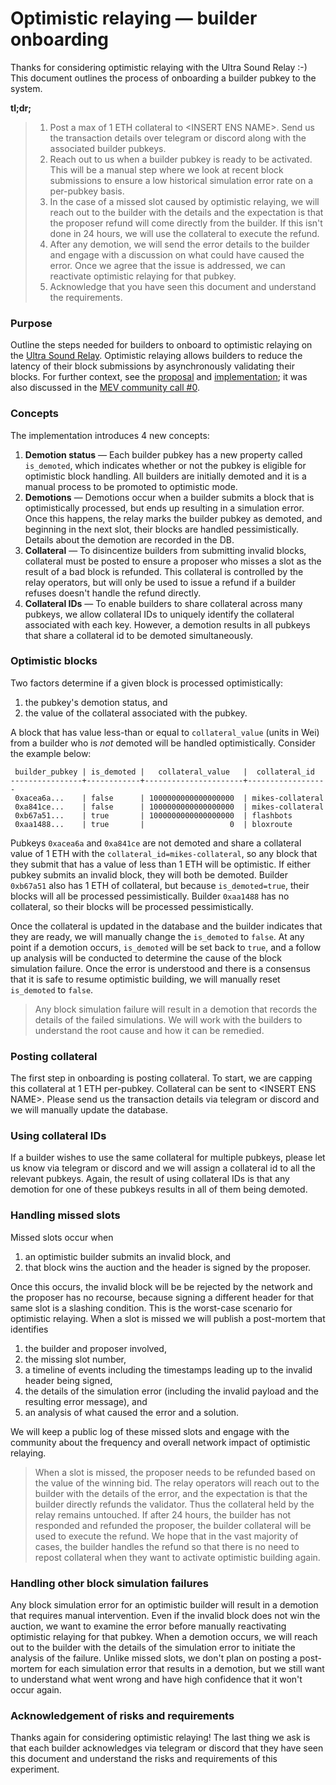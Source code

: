 # Optimistic relaying — builder onboarding

Thanks for considering optimistic relaying with the Ultra Sound Relay :-) This 
document outlines the process of onboarding a builder pubkey to the system.

**tl;dr;**

>1. Post a max of 1 ETH collateral to \<INSERT ENS NAME\>. Send us the transaction details
over telegram or discord along with the associated builder pubkeys.
>2. Reach out to us when a builder pubkey is ready to be activated. This will be a manual step where
we look at recent block submissions to ensure a low historical simulation error rate on a per-pubkey basis.
>3. In the case of a missed slot caused by optimistic relaying, we will reach out to the builder with the details and the expectation
is that the proposer refund will come directly from the builder. If this isn't done in 24 hours,
we will use the collateral to execute the refund.
>4. After any demotion, we will send the error details to the builder and engage with a discussion on
what could have caused the error. Once we agree that the issue is addressed, we can reactivate 
optimistic relaying for that pubkey.
>5. Acknowledge that you have seen this document and understand the requirements. 

### Purpose
Outline the steps needed for builders to onboard to optimistic relaying on the
[Ultra Sound Relay](https://relay.ultrasound.money/). Optimistic relaying allows
builders to reduce the latency of their block submissions by asynchronously 
validating their blocks. For further context, see the [proposal](https://github.com/michaelneuder/opt-relay-docs/blob/main/proposal.md) and [implementation](https://github.com/flashbots/mev-boost-relay/pull/285); it 
was also discussed in the [MEV community call #0](https://collective.flashbots.net/t/mev-boost-community-call-0-23-feb-2023/1348).

### Concepts 
The implementation introduces 4 new concepts:

1. __Demotion status__ — Each builder pubkey has a new property called `is_demoted`, which indicates
whether or not the pubkey is eligible for optimistic block handling. All builders
are initially demoted and it is a manual process to be promoted to optimistic mode. 
2. __Demotions__ — Demotions occur when a builder submits a block that is optimistically processed, 
but ends up resulting in a simulation error. Once this happens, the relay marks the builder pubkey
as demoted, and beginning in the next slot, their blocks are handled pessimistically. Details about
the demotion are recorded in the DB.
3. __Collateral__ — To disincentize builders from submitting invalid blocks, collateral must be posted 
to ensure a proposer who misses a slot as the result of a bad block is refunded. This collateral
is controlled by the relay operators, but will only be used to issue a refund if a builder refuses 
doesn't handle the refund directly.
4. __Collateral IDs__ — To enable builders to share collateral across many pubkeys, we allow
collateral IDs to uniquely identify the collateral associated with each key. However, a demotion
results in all pubkeys that share a collateral id to be demoted simultaneously. 

### Optimistic blocks
Two factors determine if a given block is processed optimistically:

1. the pubkey's demotion status, and
2. the value of the collateral associated with the pubkey.

A block that has value less-than or equal to `collateral_value` (units in Wei) from a builder
who is *not* demoted will be handled optimistically. Consider the example below:

```
 builder_pubkey | is_demoted |   collateral_value   |  collateral_id   
----------------+------------+----------------------+------------------
 0xacea6a...    | false      | 1000000000000000000  | mikes-collateral
 0xa841ce...    | false      | 1000000000000000000  | mikes-collateral
 0xb67a51...    | true       | 1000000000000000000  | flashbots
 0xaa1488...    | true       |                   0  | bloxroute
```
Pubkeys `0xacea6a` and `0xa841ce` are not demoted and share a collateral value of 1 ETH with the `collateral_id=mikes-collateral`, so any block
that they submit that has a value of less than 1 ETH will be optimistic. If either pubkey submits an invalid block, they will both be demoted. Builder `0xb67a51` 
also has 1 ETH of collateral, but because `is_demoted=true`, their blocks will all be processed
pessimistically. Builder `0xaa1488` has no collateral, so their blocks will be processed pessimistically.

Once the collateral is updated in the database and the builder indicates that they are ready,
we will manually change the `is_demoted` to `false`. At any point if a demotion occurs, `is_demoted` will be set back to `true`, and
a follow up analysis will be conducted to determine the cause of the block simulation failure.
Once the error is understood and there is a consensus that it is safe to resume optimistic building, 
we will manually reset `is_demoted` to `false`.

> Any block simulation failure will result in a demotion that records the details of the
failed simulations. We will work with the builders to understand the root cause and how it 
can be remedied.

### Posting collateral
The first step in onboarding is posting collateral. To start, we are capping this 
collateral at 1 ETH per-pubkey. Collateral can be sent to \<INSERT ENS NAME\>. 
Please send us the transaction details via telegram or discord and we will manually update
the database. 

### Using collateral IDs
If a builder wishes to use the same collateral for multiple pubkeys, please let us
know via telegram or discord and we will assign a collateral id to all the relevant pubkeys.
Again, the result of using collateral IDs is that any demotion for one of these pubkeys 
results in all of them being demoted.

### Handling missed slots
Missed slots occur when 

1. an optimistic builder submits an invalid block, and
2. that block wins the auction and the header is signed by the proposer.

Once this occurs, the invalid block will be be rejected by the network and the proposer
has no recourse, because signing a different header for that same slot is a slashing condition.
This is the worst-case scenario for optimistic relaying. When a slot is missed we will publish
a post-mortem that identifies

1. the builder and proposer involved,
2. the missing slot number,
3. a timeline of events including the timestamps leading up to the invalid header being signed,
4. the details of the simulation error (including the invalid payload and the resulting error message), and 
5. an analysis of what caused the error and a solution.

We will keep a public log of these missed slots and engage with the community about 
the frequency and overall network impact of optimistic relaying. 

> When a slot is missed, the proposer needs to be refunded based on the value of the 
winning bid. The relay operators will reach out to the builder with the details of the
error, and the expectation is that the builder directly refunds the validator. Thus 
the collateral held by the relay remains untouched. If after 24 hours, the builder 
has not responded and refunded the proposer, the builder collateral will be used 
to execute the refund. We hope that in the vast majority of cases, the builder 
handles the refund so that there is no need to repost collateral when they want
to activate optimistic building again. 

### Handling other block simulation failures 
Any block simulation error for an optimistic builder will result in a demotion that
requires manual intervention. Even if the invalid block does not win the auction, we 
want to examine the error before manually reactivating optimistic relaying for that pubkey. 
When a demotion occurs, we will reach out to the builder with the details of the simulation error
to initiate the analysis of the failure. Unlike missed slots, we don't plan on posting a post-mortem for each simulation error that results in a demotion, but we still
want to understand what went wrong and have high confidence that it won't occur again.

### Acknowledgement of risks and requirements

Thanks again for considering optimistic relaying! The last thing we ask is that 
each builder acknowledges via telegram or discord that they have seen this document and understand the risks
and requirements of this experiment. 

<!-- public API for them to check builder status? dashboard on USR? -->